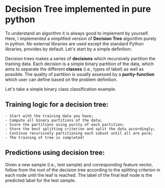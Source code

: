 # Decision Tree implemented in pure python

To understand an algorithm it is always good to implement by yourself. Here, I implemented a simplified version of **Decision Tree** algorithm purely in python. No external libraries are used except the standard Python libraries, provides by default. Let's start by a simple definition:

Decision trees makes a series of __decisions__ which recursively partition the training data. Each decision is a simple binary partition of the data, which aims to separate the different __classes__
(i.e., types of label) as well as possible. The quality of partition is usually assessed by a **purity-function** which user can define based on the problem definition.

Let's take a simple binary class classification example. 

## Training logic for a decision tree:

    - Start with the training data you have;
    - Compute all binary partitions of the data;
    - Score the partitions using purity of each partition;
    - Store the best splitting criterion and split the data accordingly;
    - Continue recursively partitioning each subset until all are pure;
    - The training of tree is completed!

## Predictions using decision tree:

Given a new sample (i.e., test sample) and corresponding feature vector, follow from the root of the decision tree according to the splitting criterion in each node until the leaf is reached. The label of the final leaf node is the predicted label for the test sample.  